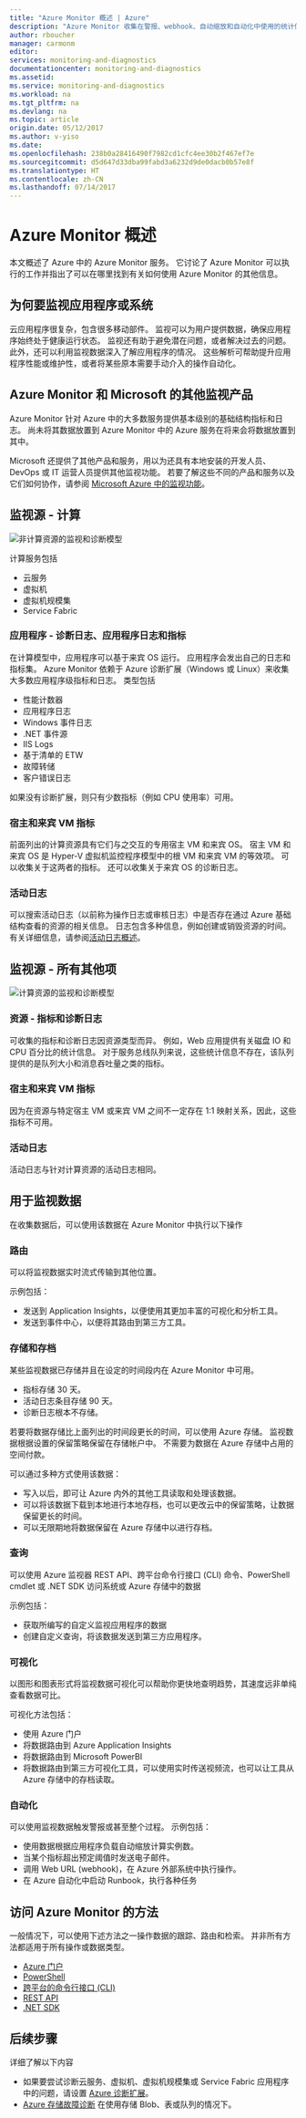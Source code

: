 ```yaml
---
title: "Azure Monitor 概述 | Azure"
description: "Azure Monitor 收集在警报、webhook、自动缩放和自动化中使用的统计信息。 本文还列出了其他 Microsoft 监视选项。"
author: rboucher
manager: carmonm
editor: 
services: monitoring-and-diagnostics
documentationcenter: monitoring-and-diagnostics
ms.assetid: 
ms.service: monitoring-and-diagnostics
ms.workload: na
ms.tgt_pltfrm: na
ms.devlang: na
ms.topic: article
origin.date: 05/12/2017
ms.author: v-yiso
ms.date: 
ms.openlocfilehash: 238b0a28416490f7982cd1cfc4ee30b2f467ef7e
ms.sourcegitcommit: d5d647d33dba99fabd3a6232d9de0dacb0b57e8f
ms.translationtype: HT
ms.contentlocale: zh-CN
ms.lasthandoff: 07/14/2017
---
```

# <a name="overview-of-azure-monitor"></a>Azure Monitor 概述
本文概述了 Azure 中的 Azure Monitor 服务。 它讨论了 Azure Monitor 可以执行的工作并指出了可以在哪里找到有关如何使用 Azure Monitor 的其他信息。  

## <a name="why-monitor-your-application-or-system"></a>为何要监视应用程序或系统
云应用程序很复杂，包含很多移动部件。 监视可以为用户提供数据，确保应用程序始终处于健康运行状态。 监视还有助于避免潜在问题，或者解决过去的问题。 此外，还可以利用监视数据深入了解应用程序的情况。 这些解析可帮助提升应用程序性能或维护性，或者将某些原本需要手动介入的操作自动化。


## <a name="azure-monitor-and-microsofts-other-monitoring-products"></a>Azure Monitor 和 Microsoft 的其他监视产品
Azure Monitor 针对 Azure 中的大多数服务提供基本级别的基础结构指标和日志。 尚未将其数据放置到 Azure Monitor 中的 Azure 服务在将来会将数据放置到其中。 

Microsoft 还提供了其他产品和服务，用以为还具有本地安装的开发人员、DevOps 或 IT 运营人员提供其他监视功能。 若要了解这些不同的产品和服务以及它们如何协作，请参阅 [Microsoft Azure 中的监视功能](monitoring-overview.md)。

## <a name="monitoring-sources---compute"></a>监视源 - 计算

![非计算资源的监视和诊断模型](./media/monitoring-overview-azure-monitor/Monitoring_Azure_Resources-compute_v6.png)

计算服务包括 
- 云服务 
- 虚拟机 
- 虚拟机规模集 
- Service Fabric

### <a name="application---diagnostics-logs-application-logs-and-metrics"></a>应用程序 - 诊断日志、应用程序日志和指标
在计算模型中，应用程序可以基于来宾 OS 运行。 应用程序会发出自己的日志和指标集。 Azure Monitor 依赖于 Azure 诊断扩展（Windows 或 Linux）来收集大多数应用程序级指标和日志。 类型包括

* 性能计数器
* 应用程序日志
* Windows 事件日志
* .NET 事件源
* IIS Logs
* 基于清单的 ETW
* 故障转储
* 客户错误日志

如果没有诊断扩展，则只有少数指标（例如 CPU 使用率）可用。 

### <a name="host-and-guest-vm-metrics"></a>宿主和来宾 VM 指标
前面列出的计算资源具有它们与之交互的专用宿主 VM 和来宾 OS。 宿主 VM 和来宾 OS 是 Hyper-V 虚拟机监控程序模型中的根 VM 和来宾 VM 的等效项。 可以收集关于这两者的指标。 还可以收集关于来宾 OS 的诊断日志。   

### <a name="activity-log"></a>活动日志
可以搜索活动日志（以前称为操作日志或审核日志）中是否存在通过 Azure 基础结构查看的资源的相关信息。 日志包含多种信息，例如创建或销毁资源的时间。  有关详细信息，请参阅[活动日志概述](./monitoring-overview-activity-logs.md)。 

## <a name="monitoring-sources---everything-else"></a>监视源 - 所有其他项

![计算资源的监视和诊断模型](./media/monitoring-overview-azure-monitor/Monitoring_Azure_Resources-non-compute_v6.png)


### <a name="resource---metrics-and-diagnostics-logs"></a>资源 - 指标和诊断日志
可收集的指标和诊断日志因资源类型而异。 例如，Web 应用提供有关磁盘 IO 和 CPU 百分比的统计信息。 对于服务总线队列来说，这些统计信息不存在，该队列提供的是队列大小和消息吞吐量之类的指标。

### <a name="host-and-guest-vm-metrics"></a>宿主和来宾 VM 指标
因为在资源与特定宿主 VM 或来宾 VM 之间不一定存在 1:1 映射关系，因此，这些指标不可用。

### <a name="activity-log"></a>活动日志
活动日志与针对计算资源的活动日志相同。  

## <a name="uses-for-monitoring-data"></a>用于监视数据
在收集数据后，可以使用该数据在 Azure Monitor 中执行以下操作

### <a name="route"></a>路由
可以将监视数据实时流式传输到其他位置。

示例包括：

- 发送到 Application Insights，以便使用其更加丰富的可视化和分析工具。
- 发送到事件中心，以便将其路由到第三方工具。 

### <a name="store-and-archive"></a>存储和存档
某些监视数据已存储并且在设定的时间段内在 Azure Monitor 中可用。 
- 指标存储 30 天。 
- 活动日志条目存储 90 天。 
- 诊断日志根本不存储。 

若要将数据存储比上面列出的时间段更长的时间，可以使用 Azure 存储。 监视数据根据设置的保留策略保留在存储帐户中。 不需要为数据在 Azure 存储中占用的空间付款。 

可以通过多种方式使用该数据：

- 写入以后，即可让 Azure 内外的其他工具读取和处理该数据。
- 可以将该数据下载到本地进行本地存档，也可以更改云中的保留策略，让数据保留更长的时间。  
- 可以无限期地将数据保留在 Azure 存储中以进行存档。 

### <a name="query"></a>查询
可以使用 Azure 监视器 REST API、跨平台命令行接口 (CLI) 命令、PowerShell cmdlet 或 .NET SDK 访问系统或 Azure 存储中的数据

示例包括：

* 获取所编写的自定义监视应用程序的数据
* 创建自定义查询，将该数据发送到第三方应用程序。

### <a name="visualize"></a>可视化
以图形和图表形式将监视数据可视化可以帮助你更快地查明趋势，其速度远非单纯查看数据可比。  

可视化方法包括：

* 使用 Azure 门户
* 将数据路由到 Azure Application Insights
* 将数据路由到 Microsoft PowerBI
* 将数据路由到第三方可视化工具，可以使用实时传送视频流，也可以让工具从 Azure 存储中的存档读取。


### <a name="automate"></a>自动化
可以使用监视数据触发警报或甚至整个过程。 示例包括：

* 使用数据根据应用程序负载自动缩放计算实例数。
* 当某个指标超出预定阈值时发送电子邮件。
* 调用 Web URL (webhook)，在 Azure 外部系统中执行操作。
* 在 Azure 自动化中启动 Runbook，执行各种任务

## <a name="methods-of-accessing-azure-monitor"></a>访问 Azure Monitor 的方法
一般情况下，可以使用下述方法之一操作数据的跟踪、路由和检索。 并非所有方法都适用于所有操作或数据类型。

* [Azure 门户](https://portal.azure.cn)
* [PowerShell](./insights-powershell-samples.md)  
* [跨平台的命令行接口 (CLI)](./insights-cli-samples.md)
* [REST API](https://docs.microsoft.com/rest/api/monitor/)
* [.NET SDK](http://www.nuget.org/packages/Microsoft.Azure.Management.Monitor)

## <a name="next-steps"></a>后续步骤
详细了解以下内容
- 如果要尝试诊断云服务、虚拟机、虚拟机规模集或 Service Fabric 应用程序中的问题，请设置 [Azure 诊断扩展](../azure-diagnostics.md)。
- [Azure 存储故障诊断](../storage/storage-e2e-troubleshooting.md) 在使用存储 Blob、表或队列的情况下。
